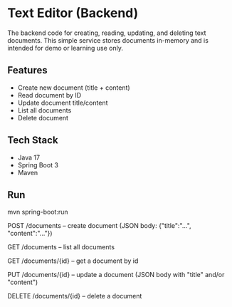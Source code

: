 # Text Editor (Backend)

The backend code for creating, reading, updating, and deleting text documents. This simple service stores documents in-memory and is intended for demo or learning use only.

## Features
- Create new document (title + content)
- Read document by ID
- Update document title/content
- List all documents
- Delete document

## Tech Stack
- Java 17
- Spring Boot 3
- Maven

## Run
mvn spring-boot:run

POST /documents – create document (JSON body: {"title":"...", "content":"..."})

GET /documents – list all documents

GET /documents/{id} – get a document by id

PUT /documents/{id} – update a document (JSON body with "title" and/or "content")

DELETE /documents/{id} – delete a document
